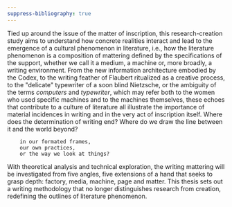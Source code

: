 ```yaml
---
suppress-bibliography: true
---
```



Tied up around the issue of the matter of inscription, this research-creation study aims to understand how concrete realities interact and lead to the emergence of a cultural phenomenon in literature, i.e., how the literature phenomenon is a composition of mattering defined by the specifications of the support, whether we call it a medium, a machine or, more broadly, a writing environment. From the new information architecture embodied by the Codex, to the writing feather of Flaubert ritualized as a creative process, to the "delicate" typewriter of a soon blind Nietzsche, or the ambiguity of the terms *computers* and *typewriter*, which may refer both to the women who used specific machines and to the machines themselves, these echoes that contribute to a culture of literature all illustrate the importance of material incidences in writing and in the very act of inscription itself. Where does the determination of writing end? Where do we draw the line between it and the world beyond? 

        in our formated frames, 
        our own practices, 
        or the way we look at things? 

With theoretical analysis and technical exploration, the writing mattering will be investigated from five angles, five extensions of a hand that seeks to grasp depth: factory, media, machine, page and matter. This thesis sets out a writing methodology that no longer distinguishes research from creation, redefining the outlines of literature phenomenon.
